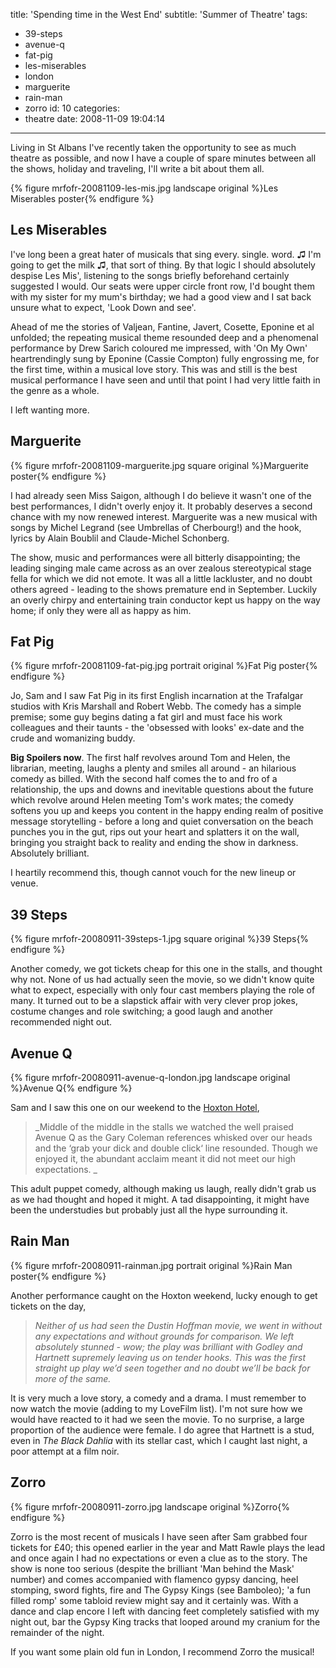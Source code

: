title: 'Spending time in the West End'
subtitle: 'Summer of Theatre'
tags:
  - 39-steps
  - avenue-q
  - fat-pig
  - les-miserables
  - london
  - marguerite
  - rain-man
  - zorro
id: 10
categories:
  - theatre
date: 2008-11-09 19:04:14
---

Living in St Albans I've recently taken the opportunity to see as much theatre as possible, and now I have a couple of spare minutes between all the shows, holiday and traveling, I'll write a bit about them all.

{% figure mrfofr-20081109-les-mis.jpg landscape original %}Les Miserables poster{% endfigure %}

## Les Miserables

I've long been a great hater of musicals that sing every. single. word. ♫ I'm going to get the milk ♫, that sort of thing. By that logic I should absolutely despise Les Mis', listening to the songs briefly beforehand certainly suggested I would. Our seats were upper circle front row, I'd bought them with my sister for my mum's birthday; we had a good view and I sat back unsure what to expect, 'Look Down and see'.

Ahead of me the stories of Valjean, Fantine, Javert, Cosette, Eponine et al unfolded; the repeating musical theme resounded deep and a phenomenal performance by Drew Sarich coloured me impressed, with 'On My Own' heartrendingly sung by Eponine (Cassie Compton) fully engrossing me, for the first time, within a musical love story. This was and still is the best musical performance I have seen and until that point I had very little faith in the genre as a whole.

I left wanting more.

## Marguerite

{% figure mrfofr-20081109-marguerite.jpg square original %}Marguerite poster{% endfigure %}

I had already seen Miss Saigon, although I do believe it wasn't one of the best performances, I didn't overly enjoy it. It probably deserves a second chance with my now renewed interest. Marguerite was a new musical with songs by Michel Legrand (see Umbrellas of Cherbourg!) and the hook, lyrics by Alain Boublil and Claude-Michel Schonberg.

The show, music and performances were all bitterly disappointing; the leading singing male came across as an over zealous stereotypical stage fella for which we did not emote. It was all a little lackluster, and no doubt others agreed - leading to the shows premature end in September. Luckily an overly chirpy and entertaining train conductor kept us happy on the way home; if only they were all as happy as him.

## Fat Pig

{% figure mrfofr-20081109-fat-pig.jpg portrait original %}Fat Pig poster{% endfigure %}

Jo, Sam and I saw Fat Pig in its first English incarnation at the Trafalgar studios with Kris Marshall and Robert Webb. The comedy has a simple premise; some guy begins dating a fat girl and must face his work colleagues and their taunts - the 'obsessed with looks' ex-date and the crude and womanizing buddy.

**Big Spoilers now**. The first half revolves around Tom and Helen, the librarian, meeting, laughs a plenty and smiles all around - an hilarious comedy as billed. With the second half comes the to and fro of a relationship, the ups and downs and inevitable questions about the future which revolve around Helen meeting Tom's work mates; the comedy softens you up and keeps you content in the happy ending realm of positive message storytelling - before a long and quiet conversation on the beach punches you in the gut, rips out your heart and splatters it on the wall, bringing you straight back to reality and ending the show in darkness. Absolutely brilliant.

I heartily recommend this, though cannot vouch for the new lineup or venue.

## 39 Steps

{% figure mrfofr-20080911-39steps-1.jpg square original %}39 Steps{% endfigure %}

Another comedy, we got tickets cheap for this one in the stalls, and thought why not. None of us had actually seen the movie, so we didn't know quite what to expect, especially with only four cast members playing the role of many. It turned out to be a slapstick affair with very clever prop jokes, costume changes and role switching; a good laugh and another recommended night out.

## Avenue Q

{% figure mrfofr-20080911-avenue-q-london.jpg landscape original %}Avenue Q{% endfigure %}

Sam and I saw this one on our weekend to the [Hoxton Hotel](http://www.mrfofr.com/2008/10/hoxton-hotel-london/),

> _Middle of the middle in the stalls we watched the well praised Avenue Q as the Gary Coleman references whisked over our heads and the ‘grab your dick and double click‘ line resounded. Though we enjoyed it, the abundant acclaim meant it did not meet our high expectations. _

This adult puppet comedy, although making us laugh, really didn't grab us as we had thought and hoped it might. A tad disappointing, it might have been the understudies but probably just all the hype surrounding it.

## Rain Man

{% figure mrfofr-20080911-rainman.jpg portrait original %}Rain Man poster{% endfigure %}

Another performance caught on the Hoxton weekend, lucky enough to get tickets on the day,

> _Neither of us had seen the Dustin Hoffman movie, we went in without any expectations and without grounds for comparison. We left absolutely stunned - wow; the play was brilliant with Godley and Hartnett supremely leaving us on tender hooks. This was the first straight up play we’d seen together and no doubt we’ll be back for more of the same._

It is very much a love story, a comedy and a drama. I must remember to now watch the movie (adding to my LoveFilm list). I'm not sure how we would have reacted to it had we seen the movie. To no surprise, a large proportion of the audience were female. I do agree that Hartnett is a stud, even in _The Black Dahlia_ with its stellar cast, which I caught last night, a poor attempt at a film noir.

## Zorro

{% figure mrfofr-20080911-zorro.jpg landscape original %}Zorro{% endfigure %}

Zorro is the most recent of musicals I have seen after Sam grabbed four tickets for £40; this opened earlier in the year and Matt Rawle plays the lead and once again I had no expectations or even a clue as to the story. The show is none too serious (despite the brilliant 'Man behind the Mask' number) and comes accompanied with flamenco gypsy dancing, heel stomping, sword fights, fire and The Gypsy Kings (see Bamboleo); 'a fun filled romp' some tabloid review might say and it certainly was. With a dance and clap encore I left with dancing feet completely satisfied with my night out, bar the Gypsy King tracks that looped around my cranium for the remainder of the night.

If you want some plain old fun in London, I recommend Zorro the musical!

<object width="425" height="344"><param name="movie" value="http://www.youtube.com/v/ecultVk4Sko&hl=en&fs=1"></param><param name="allowFullScreen" value="true"></param><param name="allowscriptaccess" value="always"></param><embed src="http://www.youtube.com/v/ecultVk4Sko&hl=en&fs=1" type="application/x-shockwave-flash" allowscriptaccess="always" allowfullscreen="true" width="425" height="344"></embed></object>
